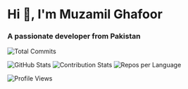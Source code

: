 <h1 align="left">Hi 👋, I'm Muzamil Ghafoor</h1>
<h3 align="left">A passionate developer from Pakistan</h3>

![Total Commits](https://img.shields.io/github/commits-since/muzzammil763/muzzammil763/HEAD?label=Total%20Commits%20(All%20Repos)&style=for-the-badge)

<!-- Rest of your stats -->
<p align="left">
  <img src="https://github-readme-stats.vercel.app/api?username=muzzammil763&show_icons=true&theme=radical&count_private=true&include_all_commits=true&hide_title=true&show_owner=true&line_height=20&card_width=400" alt="GitHub Stats"/>
  <img src="https://github-profile-summary-cards.vercel.app/api/cards/productive-time?username=muzzammil763&theme=radical" alt="Contribution Stats"/>
  <img src="https://github-profile-summary-cards.vercel.app/api/cards/repos-per-language?username=muzzammil763&theme=radical" alt="Repos per Language"/>
</p>

<p align="left">
  <img src="https://komarev.com/ghpvc/?username=muzzammil763&label=Profile%20views&color=0e75b6&style=flat" alt="Profile Views" />
</p>
